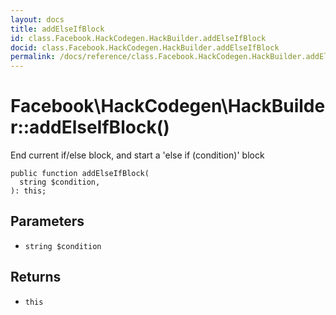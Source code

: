 ```yaml
---
layout: docs
title: addElseIfBlock
id: class.Facebook.HackCodegen.HackBuilder.addElseIfBlock
docid: class.Facebook.HackCodegen.HackBuilder.addElseIfBlock
permalink: /docs/reference/class.Facebook.HackCodegen.HackBuilder.addElseIfBlock/
---
```

# Facebook\\HackCodegen\\HackBuilder::addElseIfBlock()




End current if/else block, and start a 'else if (condition)' block




``` Hack
public function addElseIfBlock(
  string $condition,
): this;
```




## Parameters




- ` string $condition `




## Returns




+ ` this `